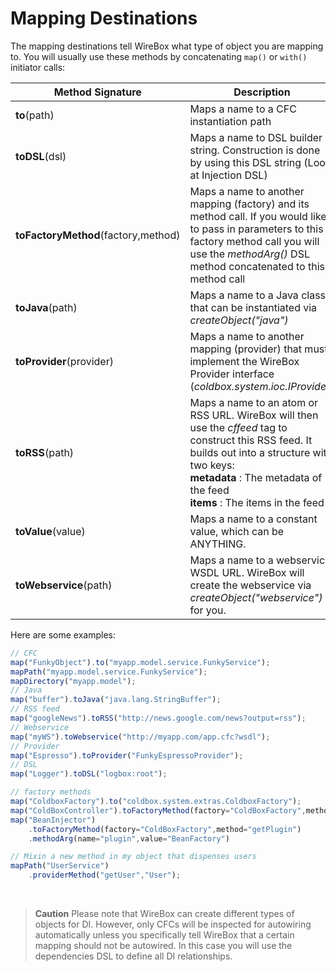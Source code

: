 # Mapping Destinations

The mapping destinations tell WireBox what type of object you are mapping to. You will usually use these methods by concatenating `map()` or `with()` initiator calls:


|Method Signature|Description|
|--|--|
|<b>to</b>(path) |Maps a name to a CFC instantiation path|
|<b>toDSL</b>(dsl) |Maps a name to DSL builder string. Construction is done by using this DSL string (Look at Injection DSL)|
|<b>toFactoryMethod</b>(factory,method)|Maps a name to another mapping (factory) and its method call. If you would like to pass in parameters to this factory method call you will use the <i>methodArg()</i> DSL method concatenated to this method call|
|<b>toJava</b>(path)|Maps a name to a Java class that can be instantiated via <i>createObject("java")</i>|
|<b>toProvider</b>(provider) |Maps a name to another mapping (provider) that must implement the WireBox Provider interface (<i>coldbox.system.ioc.IProvider</i>)|
|<b>toRSS</b>(path)|Maps a name to an atom or RSS URL. WireBox will then use the <i>cffeed</i> tag to construct this RSS feed. It builds out into a structure with two keys:<br><b>metadata</b> : The metadata of the feed<br><b>items</b> : The items in the feed|
|<b>toValue</b>(value) |Maps a name to a constant value, which can be ANYTHING.|
|<b>toWebservice</b>(path)|Maps a name to a webservice WSDL URL. WireBox will create the webservice via <i>createObject("webservice")</i> for you.|

Here are some examples:
```javascript
// CFC
map("FunkyObject").to("myapp.model.service.FunkyService");
mapPath("myapp.model.service.FunkyService");
mapDirectory("myapp.model");
// Java
map("buffer").toJava("java.lang.StringBuffer");
// RSS feed
map("googleNews").toRSS("http://news.google.com/news?output=rss");
// Webservice
map("myWS").toWebservice("http://myapp.com/app.cfc?wsdl");
// Provider
map("Espresso").toProvider("FunkyEspressoProvider");
// DSL
map("Logger").toDSL("logbox:root");

// factory methods
map("ColdboxFactory").to("coldbox.system.extras.ColdboxFactory");
map("ColdBoxController").toFactoryMethod(factory="ColdBoxFactory",method="getColdBox");
map("BeanInjector")
	.toFactoryMethod(factory="ColdBoxFactory",method="getPlugin")
	.methodArg(name="plugin",value="BeanFactory")

// Mixin a new method in my object that dispenses users
mapPath("UserService")
	.providerMethod("getUser","User");
```
<br>

> **Caution** Please note that WireBox can create different types of objects for DI. However, only CFCs will be inspected for autowiring automatically unless you specifically tell WireBox that a certain mapping should not be autowired. In this case you will use the dependencies DSL to define all DI relationships.